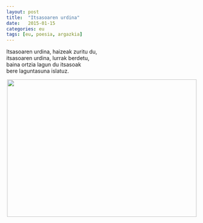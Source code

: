 ```yaml
---
layout: post
title:  "Itsasoaren urdina"
date:   2015-01-15
categories: eu 
tags: [eu, poesia, argazkia]
---
```

Itsasoaren urdina, haizeak zuritu du,<br>
itsasoaren urdina, lurrak berdetu,<br>
baina ortzia lagun du itsasoak<br>
bere laguntasuna islatuz.<br>


<p style="text-align:center;"><a href="https://farm9.staticflickr.com/8598/15665378784_284bede5ec.jpg"><img class="aligncenter" src="https://farm9.staticflickr.com/8598/15665378784_284bede5ec.jpg" alt="" width="500" height="363" /></a></p>
<p style="text-align:center;"></p>
<p style="text-align:center;"><span style="font-family:Ubuntu Light;"><span style="font-size:large;">
